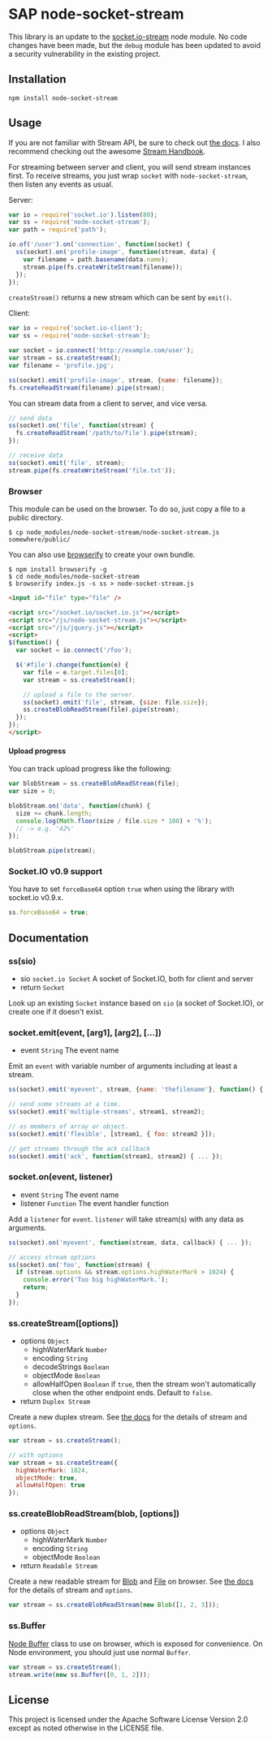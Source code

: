 # SAP node-socket-stream

This library is an update to the [socket.io-stream](https://github.com/nkzawa/socket.io-stream) node module. No code changes have been made,
but the `debug` module has been updated to avoid a security vulnerability in the existing project.

## Installation

    npm install node-socket-stream

## Usage

If you are not familiar with Stream API, be sure to check out [the docs](http://nodejs.org/api/stream.html).
I also recommend checking out the awesome [Stream Handbook](https://github.com/substack/stream-handbook).

For streaming between server and client, you will send stream instances first.
To receive streams, you just wrap `socket` with `node-socket-stream`, then listen any events as usual.

Server:

```js
var io = require('socket.io').listen(80);
var ss = require('node-socket-stream');
var path = require('path');

io.of('/user').on('connection', function(socket) {
  ss(socket).on('profile-image', function(stream, data) {
    var filename = path.basename(data.name);
    stream.pipe(fs.createWriteStream(filename));
  });
});
```

`createStream()` returns a new stream which can be sent by `emit()`.

Client:

```js
var io = require('socket.io-client');
var ss = require('node-socket-stream');

var socket = io.connect('http://example.com/user');
var stream = ss.createStream();
var filename = 'profile.jpg';

ss(socket).emit('profile-image', stream, {name: filename});
fs.createReadStream(filename).pipe(stream);
```

You can stream data from a client to server, and vice versa.

```js
// send data
ss(socket).on('file', function(stream) {
  fs.createReadStream('/path/to/file').pipe(stream);
});

// receive data
ss(socket).emit('file', stream);
stream.pipe(fs.createWriteStream('file.txt'));
```

### Browser

This module can be used on the browser. To do so, just copy a file to a public directory.

    $ cp node_modules/node-socket-stream/node-socket-stream.js somewhere/public/

You can also use [browserify](http://github.com/substack/node-browserify) to create your own bundle.

    $ npm install browserify -g
    $ cd node_modules/node-socket-stream
    $ browserify index.js -s ss > node-socket-stream.js

```html
<input id="file" type="file" />

<script src="/socket.io/socket.io.js"></script>
<script src="/js/node-socket-stream.js"></script>
<script src="/js/jquery.js"></script>
<script>
$(function() {
  var socket = io.connect('/foo');

  $('#file').change(function(e) {
    var file = e.target.files[0];
    var stream = ss.createStream();

    // upload a file to the server.
    ss(socket).emit('file', stream, {size: file.size});
    ss.createBlobReadStream(file).pipe(stream);
  });
});
</script>
```

#### Upload progress

You can track upload progress like the following:

```js
var blobStream = ss.createBlobReadStream(file);
var size = 0;

blobStream.on('data', function(chunk) {
  size += chunk.length;
  console.log(Math.floor(size / file.size * 100) + '%');
  // -> e.g. '42%'
});

blobStream.pipe(stream);
```

### Socket.IO v0.9 support

You have to set `forceBase64` option `true` when using the library with socket.io v0.9.x.

```js
ss.forceBase64 = true;
```


## Documentation

### ss(sio)

- sio `socket.io Socket` A socket of Socket.IO, both for client and server
- return `Socket`

Look up an existing `Socket` instance based on `sio` (a socket of Socket.IO), or create one if it doesn't exist.

### socket.emit(event, [arg1], [arg2], [...])

- event `String` The event name

Emit an `event` with variable number of arguments including at least a stream.

```js
ss(socket).emit('myevent', stream, {name: 'thefilename'}, function() { ... });

// send some streams at a time.
ss(socket).emit('multiple-streams', stream1, stream2);

// as members of array or object.
ss(socket).emit('flexible', [stream1, { foo: stream2 }]);

// get streams through the ack callback
ss(socket).emit('ack', function(stream1, stream2) { ... });
```

### socket.on(event, listener)

- event `String` The event name
- listener `Function` The event handler function

Add a `listener` for `event`. `listener` will take stream(s) with any data as arguments.

```js
ss(socket).on('myevent', function(stream, data, callback) { ... });

// access stream options
ss(socket).on('foo', function(stream) {
  if (stream.options && stream.options.highWaterMark > 1024) {
    console.error('Too big highWaterMark.');
    return;
  }
});
```

### ss.createStream([options])

- options `Object`
    - highWaterMark `Number`
    - encoding `String`
    - decodeStrings `Boolean`
    - objectMode `Boolean`
    - allowHalfOpen `Boolean` if `true`, then the stream won't automatically close when the other endpoint ends. Default to `false`.
- return `Duplex Stream`

Create a new duplex stream. See [the docs](http://nodejs.org/api/stream.html) for the details of stream and `options`.

```js
var stream = ss.createStream();

// with options
var stream = ss.createStream({
  highWaterMark: 1024,
  objectMode: true,
  allowHalfOpen: true
});
```

### ss.createBlobReadStream(blob, [options])

- options `Object`
    - highWaterMark `Number`
    - encoding `String`
    - objectMode `Boolean`
- return `Readable Stream`

Create a new readable stream for [Blob](https://developer.mozilla.org/en-US/docs/Web/API/Blob) and [File](https://developer.mozilla.org/en-US/docs/Web/API/File) on browser. See [the docs](http://nodejs.org/api/stream.html) for the details of stream and `options`.

```js
var stream = ss.createBlobReadStream(new Blob([1, 2, 3]));
```

### ss.Buffer

[Node Buffer](https://nodejs.org/api/buffer.html) class to use on browser, which is exposed for convenience. On Node environment, you should just use normal `Buffer`.

```js
var stream = ss.createStream();
stream.write(new ss.Buffer([0, 1, 2]));
```

## License
This project is licensed under the Apache Software License Version 2.0 except as noted otherwise in the LICENSE file.
